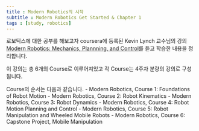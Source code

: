 ```yaml
---
title : Modern Robotics의 시작
subtitle : Modern Robotics Get Started & Chapter 1
tags : [study, robotics]
---
```


로보틱스에 대한 공부를 해보고자 coursera에 등록된 Kevin Lynch 교수님의 강의 [Modern Robotics: Mechanics, Plannning, and Control](https://www.coursera.org/specializations/modernrobotics)를 듣고 학습한 내용을 정리합니다.
<br>

이 강의는 총 6개의 Course로 이루어져있고 각 Course는 4주차 분량의 강의로 구성됩니다.
<br>

Course의 순서는 다음과 같습니다.
    - Modern Robotics, Course 1: Foundations of Robot Motion
    - Modern Robotics, Course 2: Robot Kinematics
    - Modern Robotics, Course 3: Robot Dynamics
    - Modern Robotics, Course 4: Robot Motion Planning and Control
    - Modern Robotics, Course 5: Robot Manipulation and Wheeled Mobile Robots
    - Modern Robotics, Course 6: Capstone Project, Mobile Manipulation